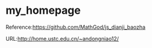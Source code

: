 # my_homepage

Reference:https://github.com/MathGod/js_dianji_baozha

URL:http://home.ustc.edu.cn/~andongniao12/
